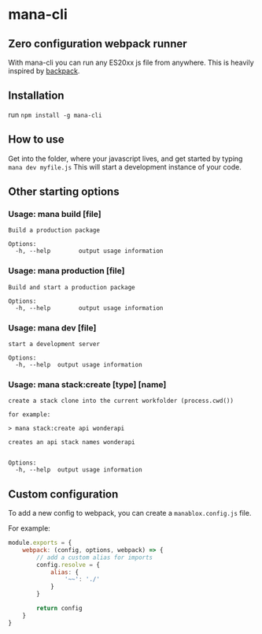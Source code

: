 # mana-cli


## Zero configuration webpack runner

With mana-cli you can run any ES20xx js file from anywhere. This is heavily inspired by [backpack](https://github.com/jaredpalmer/backpack).


## Installation

run ```npm install -g mana-cli```


## How to use

Get into the folder, where your javascript lives, and get started by typing ```mana dev myfile.js```
This will start a development instance of your code.




## Other starting options


### Usage: mana build [file]

```
Build a production package

Options:
  -h, --help        output usage information
```



### Usage: mana production [file]

```
Build and start a production package

Options:
  -h, --help        output usage information
```



### Usage: mana dev [file]

```
start a development server

Options:
  -h, --help  output usage information
```



### Usage: mana stack:create [type] [name]

```
create a stack clone into the current workfolder (process.cwd())

for example: 

> mana stack:create api wonderapi

creates an api stack names wonderapi 


Options:
  -h, --help  output usage information
```



## Custom configuration

To add a new config to webpack, you can create a ```manablox.config.js``` file.

For example: 

```js
module.exports = {
    webpack: (config, options, webpack) => {
        // add a custom alias for imports
        config.resolve = {
            alias: {
                '~~': './'
            }
        }

        return config
    }
}
```
